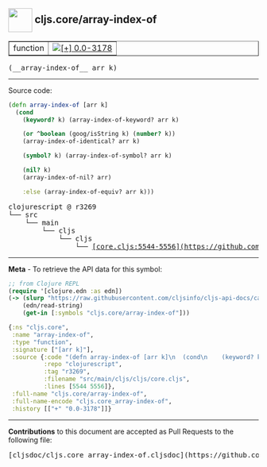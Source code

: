 ## <img width="48px" valign="middle" src="http://i.imgur.com/Hi20huC.png"> cljs.core/array-index-of

 <table border="1">
<tr>

<td>function</td>
<td><a href="https://github.com/cljsinfo/cljs-api-docs/tree/0.0-3178"><img valign="middle" alt="[+] 0.0-3178" src="https://img.shields.io/badge/+-0.0--3178-lightgrey.svg"></a> </td>
</tr>
</table>

 <samp>
(__array-index-of__ arr k)<br>
</samp>

---





Source code:

```clj
(defn array-index-of [arr k]
  (cond
    (keyword? k) (array-index-of-keyword? arr k)

    (or ^boolean (goog/isString k) (number? k))
    (array-index-of-identical? arr k)

    (symbol? k) (array-index-of-symbol? arr k)

    (nil? k)
    (array-index-of-nil? arr)

    :else (array-index-of-equiv? arr k)))
```

 <pre>
clojurescript @ r3269
└── src
    └── main
        └── cljs
            └── cljs
                └── <ins>[core.cljs:5544-5556](https://github.com/clojure/clojurescript/blob/r3269/src/main/cljs/cljs/core.cljs#L5544-L5556)</ins>
</pre>


---

__Meta__ - To retrieve the API data for this symbol:

```clj
;; from Clojure REPL
(require '[clojure.edn :as edn])
(-> (slurp "https://raw.githubusercontent.com/cljsinfo/cljs-api-docs/catalog/cljs-api.edn")
    (edn/read-string)
    (get-in [:symbols "cljs.core/array-index-of"]))
```

```clj
{:ns "cljs.core",
 :name "array-index-of",
 :type "function",
 :signature ["[arr k]"],
 :source {:code "(defn array-index-of [arr k]\n  (cond\n    (keyword? k) (array-index-of-keyword? arr k)\n\n    (or ^boolean (goog/isString k) (number? k))\n    (array-index-of-identical? arr k)\n\n    (symbol? k) (array-index-of-symbol? arr k)\n\n    (nil? k)\n    (array-index-of-nil? arr)\n\n    :else (array-index-of-equiv? arr k)))",
          :repo "clojurescript",
          :tag "r3269",
          :filename "src/main/cljs/cljs/core.cljs",
          :lines [5544 5556]},
 :full-name "cljs.core/array-index-of",
 :full-name-encode "cljs.core_array-index-of",
 :history [["+" "0.0-3178"]]}

```

---

__Contributions__ to this document are accepted as Pull Requests to the following file:

 <pre>
[cljsdoc/cljs.core_array-index-of.cljsdoc](https://github.com/cljsinfo/cljs-api-docs/blob/master/cljsdoc/cljs.core_array-index-of.cljsdoc)
</pre>


